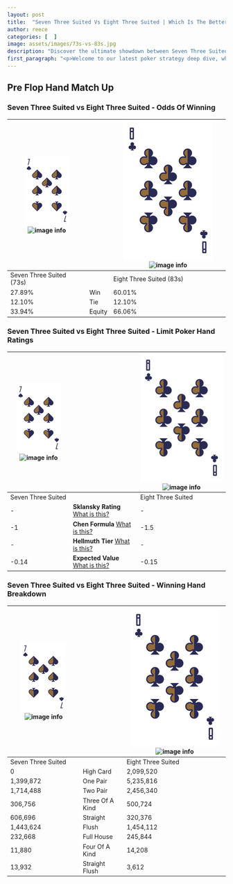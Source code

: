 ```yaml
---
layout: post
title:  "Seven Three Suited Vs Eight Three Suited | Which Is The Better Hand In Poker? A Complete Guide"
author: reece
categories: [  ]
image: assets/images/73s-vs-83s.jpg
description: "Discover the ultimate showdown between Seven Three Suited and Eight Three Suited in poker! Uncover the odds, strategies, and scenarios where one hand triumphs over the other. Get ready to up your poker game with this thrilling analysis."
first_paragraph: "<p>Welcome to our latest poker strategy deep dive, where we're pitting two distinct hands against each other in a high-stakes showdown: Seven Three Suited vs Eight Three Suited.</p><p>In the dynamic world of poker, every decision counts, and knowing which hand holds the upper hand is key to your success at the table.</p><p>In this article, we'll dissect these two hands, explore the scenarios where one dominates the other, and equip you with the knowledge to make strategic choices that can tip the odds in your favor.</p><p>Get ready to unravel the intriguing dynamics of these poker hands and elevate your game to new heights.</p>"
---
```




[comment]: # (sp0)

## Pre Flop Hand Match Up

<div class="table hand-ratings" markdown="1"> 



### Seven Three Suited vs Eight Three Suited - Odds Of Winning


    
| ![image info](assets/images/hand1/7.png) ![image info](assets/images/hand1/3s.png) |  | ![image info](assets/images/hand2/8.png) ![image info](assets/images/hand2/3s.png) |
| -------- | -------- | -------- |
| Seven Three Suited (73s) |  | Eight Three Suited (83s) |
| 27.89% | Win | 60.01% |
| 12.10% | Tie | 12.10% |
| 33.94% | Equity | 66.06% |




[comment]: # (sp1)



### Seven Three Suited vs Eight Three Suited - Limit Poker Hand Ratings


    
| ![image info](assets/images/hand1/7.png) ![image info](assets/images/hand1/3s.png) |  | ![image info](assets/images/hand2/8.png) ![image info](assets/images/hand2/3s.png) |
| -------- | -------- | -------- |
| Seven Three Suited |  | Eight Three Suited |
| - | **Sklansky Rating** [What is this?](/sklansky-rating-explained) | - |
| -1 | **Chen Formula** [What is this?](/chen-formula-explained) | -1.5 |
| - | **Hellmuth Tier** [What is this?](/Hellmuth-tier-explained) | - |
| -0.14 | **Expected Value** [What is this?](/expected-value-explained) | -0.15 |




[comment]: # (sp2)



### Seven Three Suited vs Eight Three Suited - Winning Hand Breakdown


    
| ![image info](assets/images/hand1/7.png) ![image info](assets/images/hand1/3s.png) |  | ![image info](assets/images/hand2/8.png) ![image info](assets/images/hand2/3s.png) |
| -------- | -------- | -------- |
| Seven Three Suited |  | Eight Three Suited |
| 0 | High Card | 2,099,520 |
| 1,399,872 | One Pair | 5,235,816 |
| 1,714,488 | Two Pair | 2,456,340 |
| 306,756 | Three Of A Kind | 500,724 |
| 606,696 | Straight | 320,376 |
| 1,443,624 | Flush | 1,454,112 |
| 232,668 | Full House | 245,844 |
| 11,880 | Four Of A Kind | 14,208 |
| 13,932 | Straight Flush | 3,612 |




[comment]: # (sp3)



</div>

[comment]: # (sp4)



[comment]: # (sp5)


